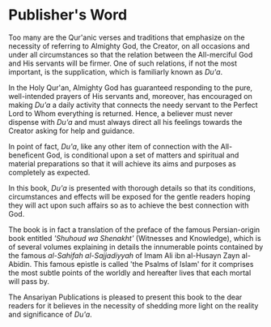 Publisher's Word
================

Too many are the Qur'anic verses and traditions that emphasize on the
necessity of referring to Almighty God, the Creator, on all occasions
and under all circumstances so that the relation between the
All-merciful God and His servants will be firmer. One of such relations,
if not the most important, is the supplication, which is familiarly
known as *Du'a*.

In the Holy Qur'an, Almighty God has guaranteed responding to the pure,
well-intended prayers of His servants and, moreover, has encouraged on
making *Du'a* a daily activity that connects the needy servant to the
Perfect Lord to Whom everything is returned. Hence, a believer must
never dispense with *Du'a* and must always direct all his feelings
towards the Creator asking for help and guidance.

In point of fact, *Du'a*, like any other item of connection with the
All-beneficent God, is conditional upon a set of matters and spiritual
and material preparations so that it will achieve its aims and purposes
as completely as expected.

In this book, *Du'a* is presented with thorough details so that its
conditions, circumstances and effects will be exposed for the gentle
readers hoping they will act upon such affairs so as to achieve the best
connection with God.

The book is in fact a translation of the preface of the famous
Persian-origin book entitled *'Shuhoud wa Shenakht'* (Witnesses and
Knowledge), which is of several volumes explaining in details the
innumerable points contained by the famous *al-Sahifah al-Sajjadiyyah*
of Imam Ali ibn al-Husayn Zayn al-Abidin. This famous epistle is called
'the Psalms of Islam' for it comprises the most subtle points of the
worldly and hereafter lives that each mortal will pass by.

The Ansariyan Publications is pleased to present this book to the dear
readers for it believes in the necessity of shedding more light on the
reality and significance of *Du'a*.


